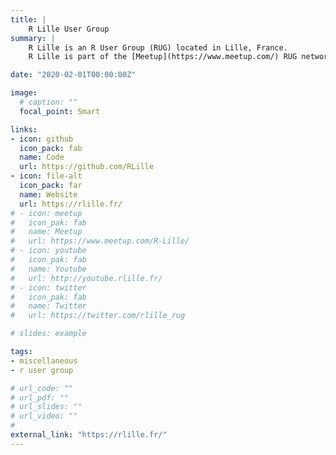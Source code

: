 ```yaml
---
title: |
    R Lille User Group
summary: |
    R Lille is an R User Group (RUG) located in Lille, France.
    R Lille is part of the [Meetup](https://www.meetup.com/) RUG network sponsored by the [R Consortium](https://www.r-consortium.org/).

date: "2020-02-01T00:00:00Z"

image:
  # caption: ""
  focal_point: Smart

links:
- icon: github
  icon_pack: fab
  name: Code
  url: https://github.com/RLille
- icon: file-alt
  icon_pack: far
  name: Website
  url: https://rlille.fr/
# - icon: meetup
#   icon_pak: fab
#   name: Meetup
#   url: https://www.meetup.com/R-Lille/
# - icon: youtube
#   icon_pak: fab
#   name: Youtube
#   url: http://youtube.rlille.fr/
# - icon: twitter
#   icon_pak: fab
#   name: Twitter
#   url: https://twitter.com/rlille_rug

# slides: example

tags:
- miscellaneous
- r user group

# url_code: ""
# url_pdf: ""
# url_slides: ""
# url_video: ""
#
external_link: "https://rlille.fr/"
---
```

